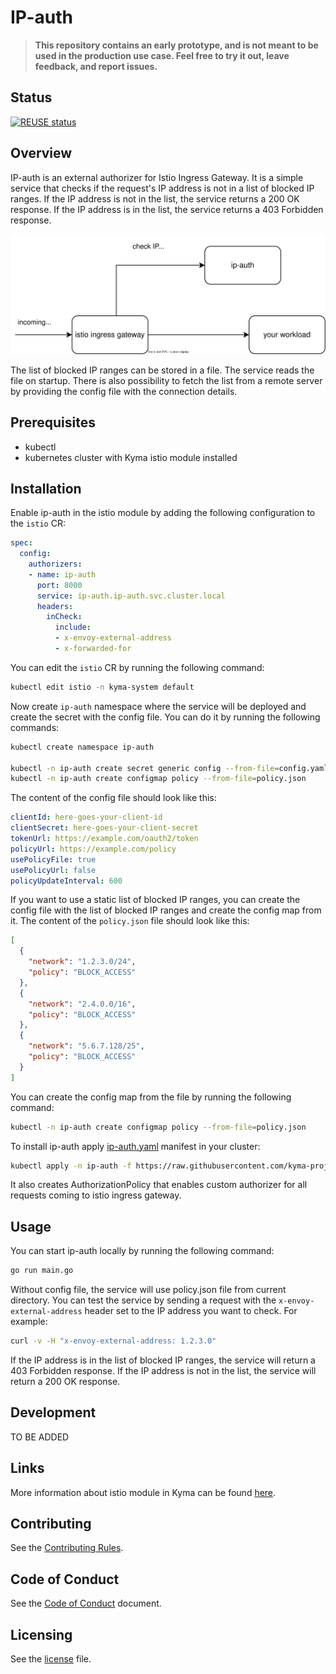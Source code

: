 
# IP-auth


> **This repository contains an early prototype, and is not meant to be used in the production use case. Feel free to try it out, leave feedback, and report issues.**

## Status

[![REUSE status](https://api.reuse.software/badge/github.com/kyma-project/ip-auth)](https://api.reuse.software/info/github.com/kyma-project/ip-auth)

## Overview
<!--- mandatory section --->

IP-auth is an external authorizer for Istio Ingress Gateway. It is a simple service that checks if the request's IP address is not in a list of blocked IP ranges. If the IP address is not in the list, the service returns a 200 OK response. If the IP address is in the list, the service returns a 403 Forbidden response.

![](./ip-auth.drawio.svg)

The list of blocked IP ranges can be stored in a file. The service reads the file on startup. There is also possibility to fetch the list from a remote server by providing the config file with the connection details. 


## Prerequisites

- kubectl
- kubernetes cluster with Kyma istio module installed

## Installation

Enable ip-auth in the istio module by adding the following configuration to the `istio` CR:

```yaml
spec:
  config:
    authorizers:
    - name: ip-auth
      port: 8000
      service: ip-auth.ip-auth.svc.cluster.local
      headers:
        inCheck:
          include:
          - x-envoy-external-address
          - x-forwarded-for      
```

You can edit the `istio` CR by running the following command:
```bash
kubectl edit istio -n kyma-system default
```

Now create `ip-auth` namespace where the service will be deployed and create the secret with the config file. You can do it by running the following commands:
  
```bash 
kubectl create namespace ip-auth

kubectl -n ip-auth create secret generic config --from-file=config.yaml=sample-config.yaml
kubectl -n ip-auth create configmap policy --from-file=policy.json
```

The content of the config file should look like this:
```yaml
clientId: here-goes-your-client-id
clientSecret: here-goes-your-client-secret
tokenUrl: https://example.com/oauth2/token
policyUrl: https://example.com/policy
usePolicyFile: true
usePolicyUrl: false
policyUpdateInterval: 600
```

If you want to use a static list of blocked IP ranges, you can create the config file with the list of blocked IP ranges and create the config map from it. The content of the `policy.json` file should look like this:

```json
[
  {
    "network": "1.2.3.0/24",
    "policy": "BLOCK_ACCESS"
  },
  {
    "network": "2.4.0.0/16",
    "policy": "BLOCK_ACCESS"
  },
  {
    "network": "5.6.7.128/25",
    "policy": "BLOCK_ACCESS"
  }
]
```

You can create the config map from the file by running the following command:
```bash
kubectl -n ip-auth create configmap policy --from-file=policy.json
```

To install ip-auth apply [ip-auth.yaml](ip-auth.yaml) manifest in your cluster:
```bash
kubectl apply -n ip-auth -f https://raw.githubusercontent.com/kyma-project/ip-auth/main/ip-auth.yaml
```

It also creates AuthorizationPolicy that enables custom authorizer for all requests coming to istio ingress gateway.


## Usage

You can start ip-auth locally by running the following command:
```bash
go run main.go
```

Without config file, the service will use policy.json file from current directory. You can test the service by sending a request with the `x-envoy-external-address` header set to the IP address you want to check. For example:

```bash
curl -v -H "x-envoy-external-address: 1.2.3.0" 
```

If the IP address is in the list of blocked IP ranges, the service will return a 403 Forbidden response. If the IP address is not in the list, the service will return a 200 OK response.


## Development

TO BE ADDED

## Links

More information about istio module in Kyma can be found [here](https://kyma-project.io/docs/components/istio).

## Contributing
<!--- mandatory section - do not change this! --->

See the [Contributing Rules](CONTRIBUTING.md).

## Code of Conduct
<!--- mandatory section - do not change this! --->

See the [Code of Conduct](CODE_OF_CONDUCT.md) document.

## Licensing
<!--- mandatory section - do not change this! --->

See the [license](./LICENSE) file.
